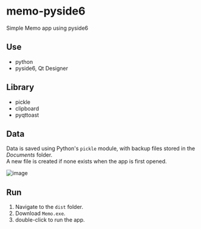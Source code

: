 # memo-pyside6
Simple Memo app using pyside6

## Use
- python
- pyside6, Qt Designer

## Library
- pickle
- clipboard
- pyqttoast

## Data
Data is saved using Python's `pickle` module, with backup files stored in the _Documents_ folder.  
A new file is created if none exists when the app is first opened.

![image](https://github.com/user-attachments/assets/cd15f0bf-8b97-4cb3-89f8-385b61c08922)

## Run
1. Navigate to the `dist` folder.
2. Download `Memo.exe`.
3. double-click to run the app.






